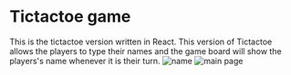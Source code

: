 # Tictactoe game
This is the tictactoe version written in React. This version of Tictactoe allows the players to type their names and the game board will show the players's name whenever it is their turn.
![name](https://user-images.githubusercontent.com/99007109/218506834-c02410de-3f24-42e2-a6b3-bcd2451c1bde.png)
![main page](https://user-images.githubusercontent.com/99007109/218506853-4525e0a5-604f-4399-8142-166c1ef20c67.png)
